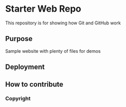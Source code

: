 # Starter Web Repo

This repository is for showing how Git and GitHub work

## Purpose

Sample website with plenty of files for demos

## Deployment

## How to contribute

### Copyright
